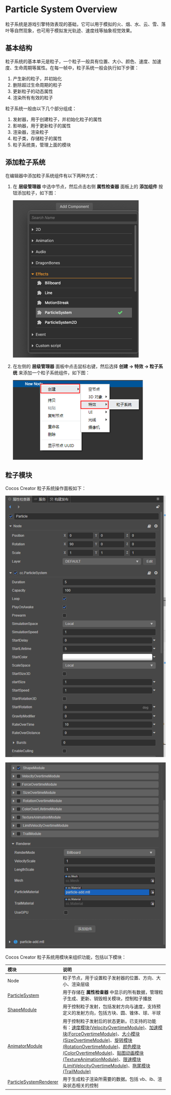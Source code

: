 # Particle System Overview

粒子系统是游戏引擎特效表现的基础，它可以用于模拟的火、烟、水、云、雪、落叶等自然现象，也可用于模拟发光轨迹、速度线等抽象视觉效果。

## 基本结构

粒子系统的基本单元是粒子，一个粒子一般具有位置、大小、颜色、速度、加速度、生命周期等属性。在每一帧中，粒子系统一般会执行如下步骤：

1. 产生新的粒子，并初始化
2. 删除超过生命周期的粒子
3. 更新粒子的动态属性
4. 渲染所有有效的粒子

粒子系统一般由以下几个部分组成：

1. 发射器，用于创建粒子，并初始化粒子的属性
2. 影响器，用于更新粒子的属性
3. 渲染器，渲染粒子
4. 粒子类，存储粒子的属性
5. 粒子系统类，管理上面的模块

## 添加粒子系统

在编辑器中添加粒子系统组件有以下两种方式：

1. 在 **层级管理器** 中选中节点，然后点击右侧 **属性检查器** 面板上的 **添加组件** 按钮添加粒子，如下图：

    ![](particle-system/new_ParticleSystemComponent.png)

2. 在左侧的 **层级管理器** 面板中点击鼠标右键，然后选择 **创建 -> 特效 -> 粒子系统** 来添加一个粒子系统组件，如下图：

    ![](particle-system/new_ParticleSystemComponent_node.png)

## 粒子模块

Cocos Creator 粒子系统操作面板如下：

![](particle-system/inspector_1.png)

![](particle-system/inspector_2.png)

Cocos Creator 粒子系统用模块来组织功能，包括以下模块：

| 模块 | 说明 |
| :--- | :--- |
| Node | 粒子节点，用于设置粒子发射器的位置、方向、大小、渲染层级 |
| [ParticleSystem](main-module.md) | 用于存储在 **属性检查器** 中显示的所有数据，管理粒子生成、更新、销毁相关模块，控制粒子播放 |
| [ShapeModule](emitter.md) | 用于控制粒子发射，包括发射方向与速度，支持预定义的发射方向，包括方块、圆、锥体、球、半球 |
| [AnimatorModule](module.md) | 用于控制粒子发射后的状态更新。已支持的功能有：[速度模块(VelocityOvertimeModule)](velocity-module.md)、[加速模块(ForceOvertimeModule)](force-module.md)、[大小模块(SizeOvertimeModule)](size-module.md)、[旋转模块(RotationOvertimeModule)](rotation-module.md)、[颜色模块(ColorOvertimeModule)](color-module.md)、[贴图动画模块(TextureAnimationModule)](texture-animation-module.md)、[限速模块(LimitVelocityOvertimeModule)](limit-velocity-module.md)、[拖尾模块(TrailModule)](trail-module.md) |
| [ParticleSystemRenderer](renderer.md) | 用于生成粒子渲染所需要的数据。包括 vb、ib、渲染状态相关的控制 |



